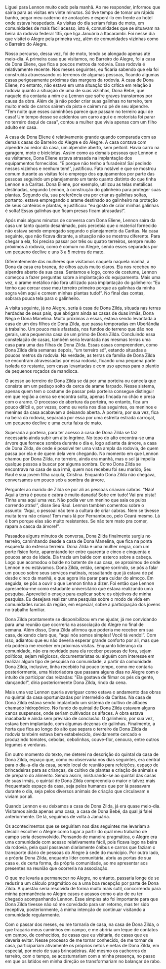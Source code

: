 Liguei para Lennon muito cedo pela manhã. Ao me responder, informou que sairia para as visitas em vinte minutos. Só tive tempo de tomar um rápido banho, pegar meu caderno de anotações e esperá-lo em frente ao hotel onde estava hospedado. As visitas do dia seriam feitas de moto, em comunidades de mais fácil acesso, isto é, comunidades que se situavam na beira da rodovia federal 135, que liga Januária a Itacarambi. Foi nesse dia que visitei o Alegre pela primeira vez, além de comunidades vizinhas como o Barreiro do Alegre. 

Nosso percurso, dessa vez, foi de moto, tendo se alongado apenas até meio-dia. A primeira casa que visitamos, no Barreiro do Alegre, foi a casa de Dona Eliene, que fica a poucos metros da rodovia. Essa rodovia é relativamente recente. Nos meses seguintes, eu ficaria sabendo que ela foi construída atravessando os terrenos de algumas pessoas, ficando algumas casas perigosamente próximas das margens da rodovia. A casa de Dona Eliene, no entanto, não estava em uma situação tão crítica em relação à rodovia quanto a situação de uma de suas vizinhas, Dona Bebé, que naquele dia contaria a mim e a Lennon que sofre graves transtornos por causa da obra. Além de já não poder criar suas galinhas no terreiro, tem muito medo de carros saírem da pista e caírem no pé de seu alpendre. "Tem noite que esses caminhões parece que passam no terreiro aqui de casa! Um tempo desse se acidentou um carro aqui e o motorista foi parar no terreiro daqui de casa", contou a mulher que vivia apenas com um filho adulto em casa. 

A casa de Dona Eliene é relativamente grande quando comparada com as demais casas do Barreiro do Alegre e do Alegre.  A casa contava com alpendre ao redor da casa, um alpendre aberto, sem peitoril. Havia  carro na garagem, moto e bicicletas. Assim como as demais pessoas que Lennon e eu visitamos, Dona Eliene estava atrasada na implantação dos equipamentos fornecidos. “É porque não tenho a furadeira! Saí pedindo nesses vizinhos e nenhum tem!”, justificou. Fato notável e que se mostrou comum durante as visitas foi o emprego dos equipamentos por parte das pessoas seguindo um planejamento um tanto quanto distinto do que tinha Lennon e a Caritas. Dona Eliene, por exemplo, utilizou as telas metálicas destinadas, segundo Lennon, à construção do galinheiro para proteger suas plantas.  Segundo ela, sua preferência era por criar as galinhas soltas, portanto, estava empregando o arame destinado ao galinheiro na proteção de seus canteiros e plantas, e justificou: “eu gosto de criar minhas galinhas é solta! Essas galinhas que ficam presas ficam atrasadas!”.

Após mais alguns minutos de conversa com Dona Eliene, Lennon saíra da casa um tanto quanto desanimado, pois percebia que o material fornecido não estava sendo empregado segundo o planejamento da Caritas. Na casa seguinte, que não ficava distante, a situação não se mostrou diferente. Para chegar a ela, foi preciso passar por três ou quatro terreiros, sempre muito próximos à rodovia, como é comum no Alegre, sendo esses separados por um pequeno declive e uns 3 a 5 metros de mato. 

Diferentemente das mulheres que visitamos naquela naquela manhã, a Dona da casa era branca, de olhos azuis muito claros. Ela nos recebeu no alpendre aberto de sua casa. Sentamos e logo, como de costume, Lennon começou a fazer perguntas sobre a implantação do equipamento. Mais uma vez, o arame metálico não fora utilizado para implantação do galinheiro: “Eu tenho que cercar esse meu terreiro primeiro  porque as galinhas da minha sogra vêm aqui e comem minhas plantas tudo!”. No final das contas, sobrara pouca tela para o galinheiro. 

A visita seguinte, já no Alegre, seria à casa de Dona Zilda, situada nas terras herdadas de seus pais, que abrigam ainda as casas de duas irmãs, Dona Nêga e Dona Manelina. Muito próximas a essas, estava sendo levantada a casa de um dos filhos de Dona Zilda, que passa temporadas em Uberlândia à trabalho. Um pouco mais afastada, nos fundos do terreno que dão nos gerais, uma pequenina casa de um primo de Dona Zilda. Concluindo essa constelação de casas, também seria levantada nas mesmas terras uma casa para uma das filhas de Dona Zilda.  Essas casas compreendem, como Dona Zilda diria semanas depois, “um terreiro só”, estando situadas a poucos metros da rodovia. Na verdade, as terras da família de Dona Zilda se encontram atravessadas por essa rodovia, ficando uma pequena parte isolada do restante, sem casas levantadas e com uso apenas para o plantio de pequenos roçados de mandioca. 

O acesso ao terreiro de Dona Zilda se dá por uma porteira ou cancela que consiste em um pedaço solto da cerca de arame farpado. Nesse sistema, apenas quem tem o costume de passar pela porteira consegue distinguir em que região a cerca se encontra solta, apenas fincada no chão e presa  com o arame. O processo de abertura da porteira, no entanto, fica um pouco difícil e, por vezes, como eu veria nos dias seguintes, os meninos e meninas da casa acabavam a deixando aberta. A porteira, por sua vez, fica na beira da rodovia, separada por essa por uma estreita estrada carroçal, um pequeno declive e uma curta faixa de mato. 



Superada a porteira, para ter acesso à casa de Dona Zilda se faz necessário ainda subir um alto íngrime. No topo do alto encontra-se uma árvore que fornece sombra durante o dia e, logo adiante da árvore, a casa de Dona Zilda, de onde é possível ter uma vista ampla da rodovia, de quem passa por ela e de quem dela vem chegando. No momento em que Lennon chamou por Dona Zilda, no terreiro, ainda era manhã, mas o sol já impelia qualque pessoa a buscar por alguma sombra. Como Dona Zilda se encontrava na casa de sua irmã, quem nos recebeu foi seu marido, Seu Raul e sua jovem filha caçula, Cristina. Enquanto Dona Zilda não chegava, conversamos um pouco sob a sombra da árvore.



Perguntei ao marido de Zilda se por ali as pessoas criavam cabras. “Não! Aqui a terra é pouca e cabra é muito danada! Sobe em tudo! Vai pra pista! Tinha uma aqui uma vez. Não podia ver um menino que saia os pulos correndo atrás!”, disse Seu Raul. Lennon também comentou sobre o assunto: “Aqui, o pessoal não tem a cultura de criar cabras. Nem se tivesse muita terra não criava! Tem mais lá por Pernambuco, pelo Ceará mesmo. Lá é bom porque elas são muito resistentes. Se não tem mato pra comer, rapam a casca da árvore!”.

Passados alguns minutos de conversa, Dona Zilda finalmente surgiu no terreiro, caminhando desde a casa de Dona Manelina, que fica na ponta esquerda do extenso terreiro. Dona Zilda é uma mulher negra, com um porte físico forte, aparentando ter entre quarenta e cinco e cinquenta e poucos anos de idade. Ela trazia um balde com esterco sobre a cabeça. Logo que acomodou o balde no batente de sua casa, se aproximou de onde Lennon e eu estávamos.
Dona Zilda, então, sempre sorrindo, se pôs a falar um pouco sobre seus serviços
matinais, ressaltando que já estava de pé desde cinco da manhã, e que agora iria parar para cuidar do almoço. Em seguida, se pôs a ouvir o que Lennon tinha a dizer. Foi então que Lennon apresnetou-me como estudante universitário que estava realizando uma pesquisa. Apreveitei o ensejo para explicar sobre os objetivos de minha pesquisa. Eu desejava realizar uma pesquisa sobre o modo de vida em comunidades rurais da região, em especial, sobre a participação dos jovens no trabalho familiar. 



Dona Zilda prontamente se disponibilizou em me ajudar, já me convidando para uma reunião que ocorreria na associação do Alegre no final de semana. Além disso, Dona Zilda afirmou que poderia me receber em sua casa, deixando claro que, “aqui nós somos simples! Você tá vendo!”. Com isso, adiantou que eu não deveria esperar grande conforto por ali, mas que ela poderia me receber em próximas visitas. Enquanto liderança da comunidade, não era novidade para ela receber pessoas de fora, sejam políticos, sejam religiosos, documentaristas ou alguém com interesse em realizar algum tipo de pesquisa na comunidade, a partir da comunidade. Dona Zilda, inclusive, tinha recebido há pouco tempo, como me contaria posteriormente, uma historiadora que passara alguns dias no Alegre com o intuito de participar das reizadas: "Ela gostava de filmar os pés da gente, dançando!", diria posteriormente Dona Zilda, rindo da cena. 



Mais uma vez Lennon queria averiguar como estava o andamento das obras no quintal da casa oportunizadas por intermédio da Caritas. Na casa de Dona Zilda estava sendo implantado um sistema de cultivo de alfaces chamado hidropônico. No fundo do quintal de Dona Zilda estavam alguns canos suspensos, onde seriam cultivados os alfaces. A obra estava inacabada e ainda sem previsão de conclusão. O galinheiro, por sua vez, estava bem implantado, com algumas dezenas de galinhas. Finalmente, a horta que fica ao longo do alto que separa o terreiro de Dona Zilda da rodovia também estava bem estabelecido, devidamente cercado e produzindo tomates, cebolas, cebolinhas, couve-flor, cenoura, entre outros legumes e verduras. 

Em outro momento do texto, me deterei na descrição do quintal da casa de Dona Zilda, espaço que, como eu observaria nos dias seguintes, era central para o dia-a-dia da casa, sendo local de reunião para refeições, espaço de brincadeiras para as crianças, de cultivo de plantas e criação de animais e de preparo do alimento. Sendo assim, misturando-se ao quintal das casas de suas irmãs, o quintal de Dona Zilda compreendia o maior e talvez mais frequentado espaço da casa, seja pelos humanos que por lá passavam durante o dia, seja pelos diversos animais de criação que circulavam e viviam por ali. 

Quando Lennon e eu deixamos a casa de Dona Zilda, já era quase meio-dia. Visitamos ainda apenas uma casa, a casa de Dona Bebé, da qual já falei anteriormente. De lá, seguimos de volta à Januária. 

Os acontecimentos que se seguiriam nos dias seguintes me levariam a decidir escolher o Alegre como lugar a partir do qual meu trabalho de campo seria desenvolvido. Pensando de maneira pragmática, o Alegre era uma comunidade com acesso relativamente fácil, pois ficava logo na beira da rodovia, pela qual passavam diariamente ônibus e carros que faziam o transporte diário de pessoas do Alegre à sede do município. Por outro lado, a própria Dona Zilda, enquanto líder comunitária, abriu as portas de sua casa e, de certa forma, da própria comunidade, ao me apresentar aos presentes na reunião que ocorreria na associação. 

O que me levaria a permanecer no Alegre, no entanto, passaria longe de se reduzir a um cálculo pragmático ou a uma boa recepção por parte de Dona Zilda. A questão seria resolvida de forma muito mais sutil, concorrendo para minha permanência no Alegre casos e acasos como o ato de eu ter chegado acompanhando Lennon.  Esse simples ato foi importante para que Dona Zilda tivesse não só me convidado para um retorno, mas ter sido receptiva, posteriormente, à minha intenção de continuar visitando a comunidade regularmente.

Com o passar dos meses, eu me tornaria de casa, na casa de Dona Zilda, o que traçaria meus caminhos em campo, e me abriria um leque de contatos em campo, de conhecidos, de casas que eu visitaria, de casas que eu deveria evitar. Nesse processo de me tornar conhecido, de me tornar de casa, participariam ativamente os próprios netos e netas de Dona Zilda, em especial, por meio de suas brincadeiras. Até mesmo os cachorros do terreiro, com o tempo, se acostumariam com a minha presença, no passo em que os latidos em minha direção se transformariam no balançar de rabo. 

